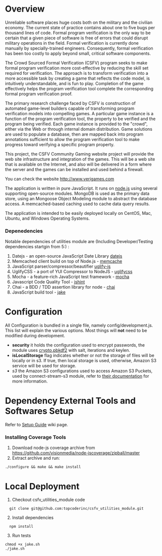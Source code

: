 # Overview

  Unreliable software places huge costs both on the military and the civilian economy. The current state of practice contains about one to five bugs per thousand lines of code. Formal program verification is the only way to be certain that a given piece of software is free of errors that could disrupt military operations in the field. Formal verification is currently done manually by specially-trained engineers. Consequently, formal verification has been too costly to apply beyond small, critical software components.

  The Crowd Sourced Formal Verification (CSFV) program seeks to make formal program verification more cost-effective by reducing the skill set required for verification. The approach is to transform verification into a more accessible task by creating a game that reflects the code model, is intuitively understandable, and is fun to play. Completion of the game effectively helps the program verification tool complete the corresponding formal program verification proof.

  The primary research challenge faced by CSFV is construction of automated game-level builders capable of transforming program verification models into compelling games. A particular game instance is a function of the program verification tool, the property to be verified and the program being verified. Each game instance is provided to the "crowd", either via the Web or through internal domain distribution. Game solutions are used to populate a database, then are mapped back into program annotations sufficient to allow the program verification tool to make progress toward verifying a specific program property.

  This project, the CSFV Community Gaming website project will provide the web site infrastructure and integration of the games. This will be a web site that is available on the Internet, and also will be delivered in a form where the server and the games can be installed and used behind a firewall.

  You can check the website http://www.verigames.com

  The application is written in pure JavaScript.  It runs on [node.js](http://nodejs.org/) using several supporting open-source modules.  MongoDB is used as the primary data store, using an Mongoose Object Modeling module to abstract the database access.  A memcached-based caching used to cache data query results.

  The application is intended to be easily deployed locally on CentOS, Mac, Ubuntu, and Windows Operating Systems.

### Depenedencies
 Notable dependencies of utilities module are (Including Developer/Testing dependencies startgin from 5:) :
 1. Datejs - an open-source JavaScript Date Library [datejs](http://www.datejs.com/)
 2. Memcached client build on top of Node.js - [memcache](https://github.com/3rd-Eden/node-memcached)
 3. JavaScript parser/compressor/beautifier [uglify-js](https://github.com/mishoo/UglifyJS)
 4. UglifyCSS - a port of YUI Compressor to NodeJS - [uglifycss](https://github.com/fmarcia/UglifyCSS)
 5. Mocha - a feature-rich JavaScript test framework - [mocha](http://visionmedia.github.io/mocha/)
 6. Javascript Code Quality Tool - [jshint](http://www.jshint.com/)
 7. Chai - a BDD / TDD assertion library for node - [chai](http://chaijs.com/)
 8. JavaScript build tool - [jake](https://github.com/mde/jake)

# Configuration
 All Configuration is bundled in a single file, namely config/development.js. This list will explain the various options. Most things will __not__ need to be modified during development.

* **security** it holds the configuration used to encrypt passwords, the module uses [crypto.pbkdf2](http://nodejs.org/api/crypto.html#crypto_crypto_pbkdf2_password_salt_iterations_keylen_callback) with salt, iterations and keylen.
* **isLocalStorage** flag indicates whether or not the storage of files will be locally or in s3. If true, then local storage is used, otherwise, Amazon S3 service will be used for storage.
* *s3* the Amazon S3 configurations used to access Amazon S3 Puckets, used by connect-stream-s3 module, refer to [their documentation](https://github.com/appsattic/connect-stream-s3#middleware-options) for more information.
# Dependency External Tools and Softwares Setup

 Refer to [Setup Guide](https://github.com/topcoderinc/csfv_frontend_module/wiki/Setup-Guide) wiki page.

### Installing Coverage Tools

1. Download node-js coverage archive from https://github.com/visionmedia/node-jscoverage/zipball/master
2. Extract archive and run:
```
./configure && make && make install
```

# Local Deployment

1. Checkout csfv_utilities_module code
```
  git clone git@github.com:topcoderinc/csfv_utilities_module.git
```
2. Install dependencies
```
  npm install
```

3. Run tests
```
chmod +x jake.sh
./jake.sh
```


